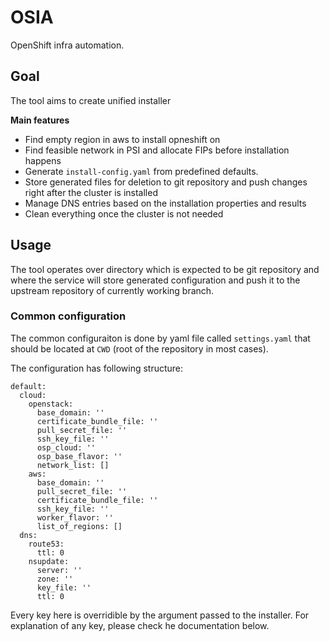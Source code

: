 # OSIA

OpenShift infra automation.

## Goal

The tool aims to create unified installer 

__Main features__

* Find empty region in aws to install opneshift on
* Find feasible network in PSI and allocate FIPs before installation happens
* Generate `install-config.yaml` from predefined defaults.
* Store generated files for deletion to git repository and push changes right after the cluster is installed
* Manage DNS entries based on the installation properties and results
* Clean everything once the cluster is not needed




## Usage

The tool operates over directory which is expected to be git repository and where the service will
store generated configuration and push it to the upstream repository of currently working branch.

### Common configuration

The common configuraiton is done by yaml file called `settings.yaml` that should be located at
`CWD` (root of the repository in most cases).

The configuration has following structure:

```
default:
  cloud:
    openstack:
      base_domain: ''
      certificate_bundle_file: ''
      pull_secret_file: ''
      ssh_key_file: ''
      osp_cloud: ''
      osp_base_flavor: ''
      network_list: []
    aws:
      base_domain: ''
      pull_secret_file: ''
      certificate_bundle_file: ''
      ssh_key_file: ''
      worker_flavor: '' 
      list_of_regions: []
  dns:
    route53:
      ttl: 0
    nsupdate:
      server: ''
      zone: ''
      key_file: ''
      ttl: 0 
```

Every key here is overridible by the argument passed to the installer.
For explanation of any key, please check he documentation below.

